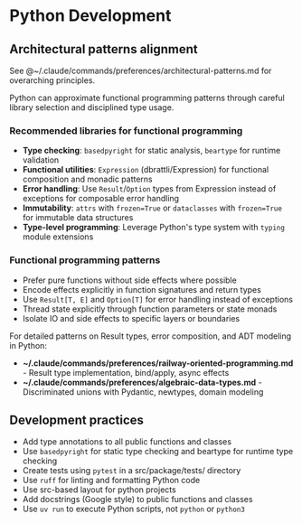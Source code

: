 # Python Development

## Architectural patterns alignment

See @~/.claude/commands/preferences/architectural-patterns.md for overarching principles.

Python can approximate functional programming patterns through careful library selection and disciplined type usage.

### Recommended libraries for functional programming
- **Type checking**: `basedpyright` for static analysis, `beartype` for runtime validation
- **Functional utilities**: `Expression` (dbrattli/Expression) for functional composition and monadic patterns
- **Error handling**: Use `Result`/`Option` types from Expression instead of exceptions for composable error handling
- **Immutability**: `attrs` with `frozen=True` or `dataclasses` with `frozen=True` for immutable data structures
- **Type-level programming**: Leverage Python's type system with `typing` module extensions

### Functional programming patterns
- Prefer pure functions without side effects where possible
- Encode effects explicitly in function signatures and return types
- Use `Result[T, E]` and `Option[T]` for error handling instead of exceptions
- Thread state explicitly through function parameters or state monads
- Isolate IO and side effects to specific layers or boundaries

For detailed patterns on Result types, error composition, and ADT modeling in Python:
- **~/.claude/commands/preferences/railway-oriented-programming.md** - Result type implementation, bind/apply, async effects
- **~/.claude/commands/preferences/algebraic-data-types.md** - Discriminated unions with Pydantic, newtypes, domain modeling

## Development practices

- Add type annotations to all public functions and classes
- Use `basedpyright` for static type checking and beartype for runtime type checking
- Create tests using `pytest` in a src/package/tests/ directory
- Use `ruff` for linting and formatting Python code
- Use src-based layout for python projects
- Add docstrings (Google style) to public functions and classes
- Use `uv run` to execute Python scripts, not `python` or `python3`

